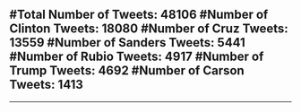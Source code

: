 #Total Number of Tweets: 48106 
#Number of Clinton Tweets: 18080
#Number of Cruz Tweets: 13559
#Number of Sanders Tweets: 5441
#Number of Rubio Tweets: 4917
#Number of Trump Tweets: 4692
#Number of Carson Tweets: 1413
---
---
